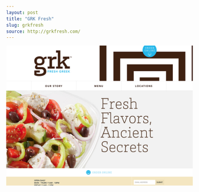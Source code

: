 ```yaml
---
layout: post
title: "GRK Fresh"
slug: grkfresh
source: http://grkfresh.com/
---
```


<img src="/assets/img/screenshots/grkfresh.jpg">
